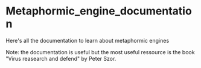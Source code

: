 # Metaphormic_engine_documentation
Here's all the documentation to learn about metaphormic engines

Note: the documentation is useful but the most useful ressource is the book "Virus reasearch and defend" by Peter Szor.
